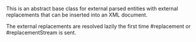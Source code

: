 This is an abstract base class for external parsed entities with external replacements that can be inserted into an XML document.

The external replacements are resolved lazily the first time #replacement or #replacementStream is sent.